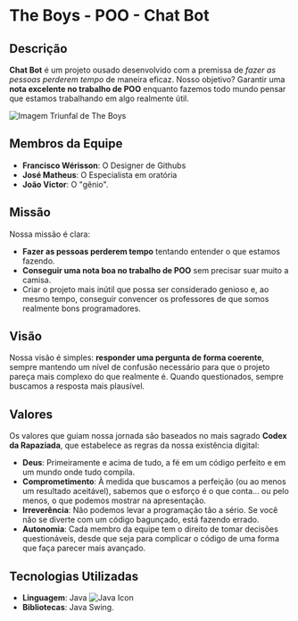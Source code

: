 # The Boys - POO - Chat Bot

## Descrição

**Chat Bot** é um projeto ousado desenvolvido com a premissa de *fazer as pessoas perderem tempo* de maneira eficaz. Nosso objetivo? Garantir uma **nota excelente no trabalho de POO** enquanto fazemos todo mundo pensar que estamos trabalhando em algo realmente útil.

![Imagem Triunfal de The Boys](https://c4.wallpaperflare.com/wallpaper/211/527/790/homelander-the-boys-series-hd-wallpaper-preview.jpg)


## Membros da Equipe

- **Francisco Wérisson**: O Designer de Githubs 
- **José Matheus**: O Especialista em oratória
- **João Victor**: O "gênio".

## Missão

Nossa missão é clara:

- **Fazer as pessoas perderem tempo** tentando entender o que estamos fazendo.
- **Conseguir uma nota boa no trabalho de POO** sem precisar suar muito a camisa.
- Criar o projeto mais inútil que possa ser considerado genioso e, ao mesmo tempo, conseguir convencer os professores de que somos realmente bons programadores.

## Visão

Nossa visão é simples: **responder uma pergunta de forma coerente**, sempre mantendo um nível de confusão necessário para que o projeto pareça mais complexo do que realmente é. Quando questionados, sempre buscamos a resposta mais plausível.
## Valores

Os valores que guiam nossa jornada são baseados no mais sagrado **Codex da Rapaziada**, que estabelece as regras da nossa existência digital:

- **Deus**: Primeiramente e acima de tudo, a fé em um código perfeito e em um mundo onde tudo compila.
- **Comprometimento**: À medida que buscamos a perfeição (ou ao menos um resultado aceitável), sabemos que o esforço é o que conta… ou pelo menos, o que podemos mostrar na apresentação.
- **Irreverência**: Não podemos levar a programação tão a sério. Se você não se diverte com um código bagunçado, está fazendo errado.
- **Autonomia**: Cada membro da equipe tem o direito de tomar decisões questionáveis, desde que seja para complicar o código de uma forma que faça parecer mais avançado.

## Tecnologias Utilizadas

- **Linguagem**: Java ![Java Icon](https://user-images.githubusercontent.com/54921185/123251140-dc4c7000-d4b8-11eb-87c6-5ad37c07020e.png)
- **Bibliotecas**: Java Swing.


